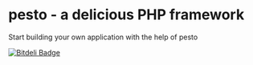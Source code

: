pesto - a delicious PHP framework
=====

Start building your own application with the help of pesto


[![Bitdeli Badge](https://d2weczhvl823v0.cloudfront.net/codersquad/pestophp/trend.png)](https://bitdeli.com/free "Bitdeli Badge")

